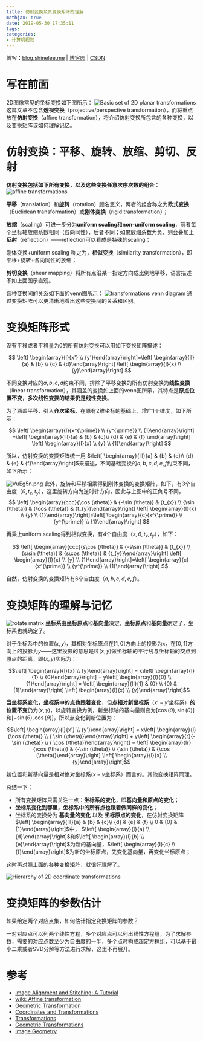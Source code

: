 ```yaml
---
title: 仿射变换及其变换矩阵的理解
mathjax: true
date: 2019-05-30 17:35:11
tags:
categories:
- 计算机视觉
---
```


博客：[blog.shinelee.me](https://blog.shinelee.me/) | [博客园](https://www.cnblogs.com/shine-lee/) | [CSDN](https://blog.csdn.net/blogshinelee)

# 写在前面

2D图像常见的坐标变换如下图所示：
![Basic set of 2D planar transformations](https://imgconvert.csdnimg.cn/aHR0cHM6Ly9zMi5heDF4LmNvbS8yMDE5LzA1LzI5L1Z1RXRVQS5wbmc?x-oss-process=image/format,png)
这篇文章不包含**透视变换**（projective/perspective transformation），而将重点放在**仿射变换**（affine transformation），将介绍仿射变换所包含的各种变换，以及变换矩阵该如何理解记忆。

# 仿射变换：平移、旋转、放缩、剪切、反射
**仿射变换包括如下所有变换，以及这些变换任意次序次数的组合**：
![affine transformations](https://imgconvert.csdnimg.cn/aHR0cHM6Ly9zMi5heDF4LmNvbS8yMDE5LzA1LzMwL1ZLV3N6RC5wbmc?x-oss-process=image/format,png)

**平移**（translation）和**旋转**（rotation）顾名思义，两者的组合称之为**欧式变换**（Euclidean transformation）或**刚体变换**（rigid transformation）；

**放缩**（scaling）可进一步分为**uniform scaling**和**non-uniform scaling**，前者每个坐标轴放缩系数相同（各向同性），后者不同；如果放缩系数为负，则会叠加上**反射**（reflection）——reflection可以看成是特殊的scaling；

刚体变换+uniform scaling 称之为，**相似变换**（similarity transformation），即平移+旋转+各向同性的放缩；

**剪切变换**（shear mapping）将所有点沿某一指定方向成比例地平移，语言描述不如上面图示直观。

各种变换间的关系如下面的venn图所示：
![transformations venn diagram](https://imgconvert.csdnimg.cn/aHR0cHM6Ly9zMi5heDF4LmNvbS8yMDE5LzA1LzMwL1ZLV3dJeC5wbmc?x-oss-process=image/format,png)
通过变换矩阵可以更清晰地看出这些变换间的关系和区别。

# 变换矩阵形式

没有平移或者平移量为0的所有仿射变换可以用如下变换矩阵描述：

$$
\left[ \begin{array}{l}{x'} \\ {y'}\end{array}\right]=\left[ \begin{array}{ll}{a} & {b} \\ {c} & {d}\end{array}\right] \left[ \begin{array}{l}{x} \\ {y}\end{array}\right]
$$

不同变换对应的$a, b, c, d$约束不同，排除了平移变换的所有仿射变换为**线性变换**（linear transformation），其涵盖的变换如上面的venn图所示，其特点是**原点位置不变**，**多次线性变换的结果仍是线性变换**。

为了涵盖平移，引入**齐次坐标**，在原有2维坐标的基础上，增广1个维度，如下所示：

$$
\left[ \begin{array}{l}{x^{\prime}} \\ {y^{\prime}} \\ {1}\end{array}\right] =\left[ \begin{array}{lll}{a} & {b} & {c}\\ {d} & {e} & {f} \end{array}\right] \left[ \begin{array}{l}{x} \\ {y} \\ {1}\end{array}\right]
$$

所以，仿射变换的变换矩阵统一用 $\left[ \begin{array}{lll}{a} & {b} & {c}\\ {d} & {e} & {f}\end{array}\right]$来描述，不同基础变换的$a,b,c,d,e,f$约束不同，如下所示：

![VuEg5n.png](https://imgconvert.csdnimg.cn/aHR0cHM6Ly9zMi5heDF4LmNvbS8yMDE5LzA1LzI5L1Z1RWc1bi5wbmc?x-oss-process=image/format,png)
此外，旋转和平移相乘得到刚体变换的变换矩阵，如下，有3个自由度（$\theta, t_x, t_y$），这里旋转方向为逆时针方向，因此与上图中的正负号不同，
$$
\left[ \begin{array}{ccc}{\cos (\theta)} & {-\sin (\theta)} & {t_{x}} \\ {\sin (\theta)} & {\cos (\theta)} & {t_{y}}\end{array}\right] \left[ \begin{array}{l}{x} \\ {y} \\ {1}\end{array}\right]=\left[ \begin{array}{c}{x^{\prime}} \\ {y^{\prime}} \\ {1}\end{array}\right]
$$

再乘上uniform scaling得到相似变换，有4个自由度（$s, \theta, t_x, t_y$），如下：

$$
\left[ \begin{array}{ccc}{s\cos (\theta)} & {-s\sin (\theta)} & {t_{x}} \\ {s\sin (\theta)} & {s\cos (\theta)} & {t_{y}}\end{array}\right] \left[ \begin{array}{l}{x} \\ {y} \\ {1}\end{array}\right]=\left[ \begin{array}{c}{x^{\prime}} \\ {y^{\prime}} \\ {1}\end{array}\right]
$$

自然，仿射变换的变换矩阵有6个自由度（$a,b,c,d,e,f$）。

# 变换矩阵的理解与记忆
![rotate matrix](https://imgconvert.csdnimg.cn/aHR0cHM6Ly9zMi5heDF4LmNvbS8yMDE5LzA1LzMwL1ZNbmtrRC5wbmc?x-oss-process=image/format,png)
**坐标系**由**坐标原点**和**基向量**决定，**坐标原点**和**基向量**确定了，坐标系也就确定了。

对于坐标系中的位置$(x, y)$，其相对坐标原点在$[1, 0]$方向上的投影为$x$，在$[0, 1]$方向上的投影为$y$——这里投影的意思是过$(x, y)$做坐标轴的平行线与坐标轴的交点到原点的距离，即$(x, y)$实际为：

$$\left[ \begin{array}{l}{x} \\ {y}\end{array}\right] = x\left[ \begin{array}{l}{1} \\ {0}\end{array}\right] + y\left[ \begin{array}{l}{0} \\ {1}\end{array}\right]  = \left[ \begin{array}{ll}{1} & {0} \\ {0} & {1}\end{array}\right] \left[ \begin{array}{l}{x} \\ {y}\end{array}\right]$$

**当坐标系变化，坐标系中的点也跟着变化**，但**点相对新坐标系**（$x'-y'$坐标系）**的位置不变**仍为$(x, y)$，以旋转变换为例，新坐标轴的基向量则变为$[\cos (\theta), \sin (\theta)]$和$[-\sin (\theta), \cos (\theta)]$，所以点变化到新位置为：

$$\left[ \begin{array}{l}{x'} \\ {y'}\end{array}\right] = x\left[ \begin{array}{l}{\cos (\theta)} \\ { \sin (\theta)}\end{array}\right] + y\left[ \begin{array}{r}{- \sin (\theta)} \\ { \cos (\theta)}\end{array}\right]  = \left[ \begin{array}{lr}{\cos (\theta)} & {-\sin (\theta)} \\ {\sin (\theta)} & {\cos (\theta)}\end{array}\right] \left[ \begin{array}{l}{x} \\ {y}\end{array}\right]$$

新位置和新基向量是相对绝对坐标系($x-y$坐标系）而言的。其他变换矩阵同理。

总结一下：
- 所有变换矩阵只需关注一点：**坐标系的变化**，即**基向量和原点的变化**；
- **坐标系变化到哪里，坐标系中的所有点也跟着做同样的变化**；
- 坐标系的变换分为 **基向量的变化** 以及 **坐标原点的变化**，在仿射变换矩阵 $\left[ \begin{array}{lll}{a} & {b} & {c}\\ {d} & {e} & {f} \\  0 & {0} & {1}\end{array}\right]$中， $\left[ \begin{array}{l}{a} \\ {d}\end{array}\right]$和$\left[ \begin{array}{l}{b} \\ {e}\end{array}\right]$为新的基向量，$\left[ \begin{array}{l}{c} \\ {f}\end{array}\right]$为新的坐标原点，先变化基向量，再变化坐标原点；

这时再对照上面的各种变换矩阵，就很好理解了。

![Hierarchy of 2D coordinate transformations](https://imgconvert.csdnimg.cn/aHR0cHM6Ly9zMi5heDF4LmNvbS8yMDE5LzA1LzMwL1ZNWXdZcS5wbmc?x-oss-process=image/format,png)
# 变换矩阵的参数估计
如果给定两个对应点集，如何估计指定变换矩阵的参数？

一对对应点可以列两个线性方程，多个对应点可以列出线性方程组，为了求解参数，需要的对应点数至少为自由度的一半，多个点时构成超定方程组，可以基于最小二乘或者SVD分解等方法进行求解，这里不再展开。


# 参考
- [Image Alignment and Stitching: A Tutorial](https://www.microsoft.com/en-us/research/wp-content/uploads/2004/10/tr-2004-92.pdf)
- [wiki: Affine transformation](https://wiki2.org/en/Affine_transformation)
- [Geometric Transformation](https://www.ics.uci.edu/~majumder/VC/new-lectures/geom.pdf)
- [Coordinates and Transformations](https://ocw.mit.edu/courses/electrical-engineering-and-computer-science/6-837-computer-graphics-fall-2012/lecture-notes/MIT6_837F12_Lec03.pdf)
- [Transformations](http://www.cs.tau.ac.il/~dcor/Graphics/cg-slides/trans3d.pdf)
- [Geometric Transformations](https://courses.cs.washington.edu/courses/csep576/11sp/pdf/Transformations.pdf)
- [Image Geometry](www.cs.cornell.edu/courses/cs664/2008sp/handouts/cs664-5-image-geom.pdf)
